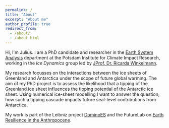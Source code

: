```yaml
---
permalink: /
title: "About"
excerpt: "About me"
author_profile: true
redirect_from: 
  - /about/
  - /about.html
---
```


Hi, I'm Julius. I am a PhD candidate and researcher in the [Earth System Analysis](https://www.pik-potsdam.de/research/earth-system-analysis "https://www.pik-potsdam.de/research/earth-system-analysis") department at the Potsdam Institute for Climate Impact Research, working in the *Ice Dynamics* group led by [JProf. Dr. Ricarda Winkelmann](https://ricarda.science "https://ricarda.science").

My research focusses on the interactions between the ice sheets of Greenland and Antarctica under the scope of future global warming. The aim of my PhD project is to assess the likelihood that a tipping of the Greenland ice sheet influences the tipping potential of the Antarctic ice sheet. 
Using numerical ice-sheet modelling I want to answer the question, how such a tipping cascade impacts future seal-level contributions from Antarctica.

My work is part of the Leibniz project [DominoES](https://www.pik-potsdam.de/dominoes "https://www.pik-potsdam.de/dominoes") and the FutureLab on [Earth Resilience in the Anthropocene](https://www.pik-potsdam.de/earthresilience "https://www.pik-potsdam.de/earthresilience").